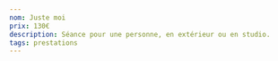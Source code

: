 ```yaml
---
nom: Juste moi
prix: 130€
description: Séance pour une personne, en extérieur ou en studio.
tags: prestations
---
```

